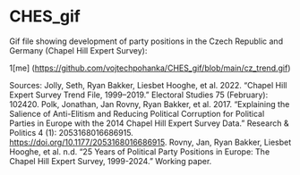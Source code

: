 # CHES_gif
Gif file showing development of party positions in the Czech Republic and Germany (Chapel Hill Expert Survey):

1[me] (https://github.com/vojtechpohanka/CHES_gif/blob/main/cz_trend.gif)

Sources: 
Jolly, Seth, Ryan Bakker, Liesbet Hooghe, et al. 2022. “Chapel Hill Expert Survey Trend File, 1999–2019.” Electoral Studies 75 (February): 102420.
Polk, Jonathan, Jan Rovny, Ryan Bakker, et al. 2017. “Explaining the Salience of Anti-Elitism and Reducing Political Corruption for Political Parties in Europe with the 2014 Chapel Hill Expert Survey Data.” Research & Politics 4 (1): 2053168016686915. https://doi.org/10.1177/2053168016686915.
Rovny, Jan, Ryan Bakker, Liesbet Hooghe, et al. n.d. “25 Years of Political Party Positions in Europe: The Chapel Hill Expert Survey, 1999-2024.” Working paper.
